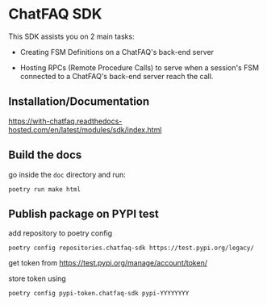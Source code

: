 # ChatFAQ SDK

This SDK assists you on 2 main tasks:

- Creating FSM Definitions on a ChatFAQ's back-end server

- Hosting RPCs (Remote Procedure Calls) to serve when a session's FSM connected to a ChatFAQ's back-end server reach the call.

## Installation/Documentation

https://with-chatfaq.readthedocs-hosted.com/en/latest/modules/sdk/index.html


## Build the docs

go inside the `doc` directory and run:

```
poetry run make html
```

## Publish package on PYPI test

add repository to poetry config

    poetry config repositories.chatfaq-sdk https://test.pypi.org/legacy/

get token from https://test.pypi.org/manage/account/token/

store token using

    poetry config pypi-token.chatfaq-sdk pypi-YYYYYYYY
